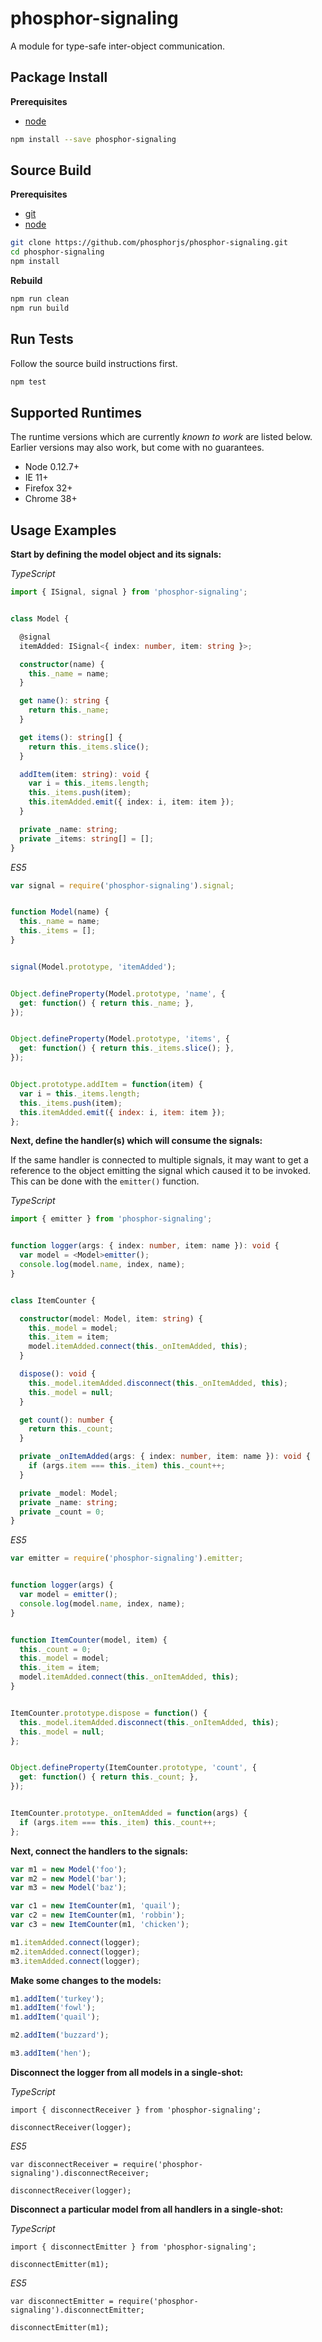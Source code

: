 phosphor-signaling
==================

A module for type-safe inter-object communication.


Package Install
---------------

**Prerequisites**
- [node](http://nodejs.org/)

```bash
npm install --save phosphor-signaling
```


Source Build
------------

**Prerequisites**
- [git](http://git-scm.com/)
- [node](http://nodejs.org/)

```bash
git clone https://github.com/phosphorjs/phosphor-signaling.git
cd phosphor-signaling
npm install
```

**Rebuild**
```bash
npm run clean
npm run build
```


Run Tests
---------

Follow the source build instructions first.

```bash
npm test
```


Supported Runtimes
------------------
The runtime versions which are currently *known to work* are listed below.
Earlier versions may also work, but come with no guarantees.

- Node 0.12.7+
- IE 11+
- Firefox 32+
- Chrome 38+


Usage Examples
--------------

**Start by defining the model object and its signals:**

*TypeScript*
```typescript
import { ISignal, signal } from 'phosphor-signaling';


class Model {

  @signal
  itemAdded: ISignal<{ index: number, item: string }>;

  constructor(name) {
    this._name = name;
  }

  get name(): string {
    return this._name;
  }

  get items(): string[] {
    return this._items.slice();
  }

  addItem(item: string): void {
    var i = this._items.length;
    this._items.push(item);
    this.itemAdded.emit({ index: i, item: item });
  }

  private _name: string;
  private _items: string[] = [];
}
```

*ES5*
```javascript
var signal = require('phosphor-signaling').signal;


function Model(name) {
  this._name = name;
  this._items = [];
}


signal(Model.prototype, 'itemAdded');


Object.defineProperty(Model.prototype, 'name', {
  get: function() { return this._name; },
});


Object.defineProperty(Model.prototype, 'items', {
  get: function() { return this._items.slice(); },
});


Object.prototype.addItem = function(item) {
  var i = this._items.length;
  this._items.push(item);
  this.itemAdded.emit({ index: i, item: item });
};
```


**Next, define the handler(s) which will consume the signals:**

If the same handler is connected to multiple signals, it may want to get a reference
to the object emitting the signal which caused it to be invoked. This
can be done with the `emitter()` function.

*TypeScript*
```typescript
import { emitter } from 'phosphor-signaling';


function logger(args: { index: number, item: name }): void {
  var model = <Model>emitter();
  console.log(model.name, index, name);
}


class ItemCounter {

  constructor(model: Model, item: string) {
    this._model = model;
    this._item = item;
    model.itemAdded.connect(this._onItemAdded, this);
  }

  dispose(): void {
    this._model.itemAdded.disconnect(this._onItemAdded, this);
    this._model = null;
  }

  get count(): number {
    return this._count;
  }

  private _onItemAdded(args: { index: number, item: name }): void {
    if (args.item === this._item) this._count++;
  }

  private _model: Model;
  private _name: string;
  private _count = 0;
}
```

*ES5*
```javascript
var emitter = require('phosphor-signaling').emitter;


function logger(args) {
  var model = emitter();
  console.log(model.name, index, name);
}


function ItemCounter(model, item) {
  this._count = 0;
  this._model = model;
  this._item = item;
  model.itemAdded.connect(this._onItemAdded, this);
}


ItemCounter.prototype.dispose = function() {
  this._model.itemAdded.disconnect(this._onItemAdded, this);
  this._model = null;
};


Object.defineProperty(ItemCounter.prototype, 'count', {
  get: function() { return this._count; },
});


ItemCounter.prototype._onItemAdded = function(args) {
  if (args.item === this._item) this._count++;
};
```


**Next, connect the handlers to the signals:**

```javascript
var m1 = new Model('foo');
var m2 = new Model('bar');
var m3 = new Model('baz');

var c1 = new ItemCounter(m1, 'quail');
var c2 = new ItemCounter(m1, 'robbin');
var c3 = new ItemCounter(m1, 'chicken');

m1.itemAdded.connect(logger);
m2.itemAdded.connect(logger);
m3.itemAdded.connect(logger);
```


**Make some changes to the models:**

```javascript
m1.addItem('turkey');
m1.addItem('fowl');
m1.addItem('quail');

m2.addItem('buzzard');

m3.addItem('hen');
```


**Disconnect the logger from all models in a single-shot:**

*TypeScript*
```
import { disconnectReceiver } from 'phosphor-signaling';

disconnectReceiver(logger);
```

*ES5*
```
var disconnectReceiver = require('phosphor-signaling').disconnectReceiver;

disconnectReceiver(logger);
```


**Disconnect a particular model from all handlers in a single-shot:**

*TypeScript*
```
import { disconnectEmitter } from 'phosphor-signaling';

disconnectEmitter(m1);
```

*ES5*
```
var disconnectEmitter = require('phosphor-signaling').disconnectEmitter;

disconnectEmitter(m1);
```
